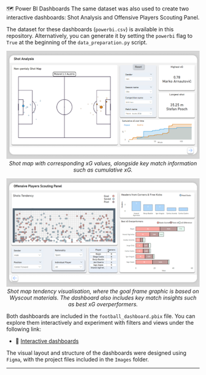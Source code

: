 🗺️ Power BI Dashboards
The same dataset was also used to create two interactive dashboards: Shot Analysis and Offensive Players Scouting Panel.

The dataset for these dashboards (`powerbi.csv`) is available in this repository. Alternatively, you can generate it by setting the `powerbi` flag to `True` at the beginning of the `data_preparation.py` script.

<p align="center"> <img src="images/shot_map.png" alt="Shot Map" width="600"/> <br> <em>Shot map with corresponding xG values, alongside key match information such as cumulative xG.</em> </p>
<p align="center"> <img src="images/scouting_panel.png" alt="Scouting Panel" width="600"/> <br> <em>Shot map tendency visualisation, where the goal frame graphic is based on Wyscout materials. The dashboard also includes key match insights such as best xG overperformers.</em> </p>


Both dashboards are included in the `football_dashboard.pbix` file. You can explore them interactively and experiment with filters and views under the following link:

- 🔗 [Interactive dashboards](http)

The visual layout and structure of the dashboards were designed using `Figma`, with the project files included in the `Images` folder.

---
